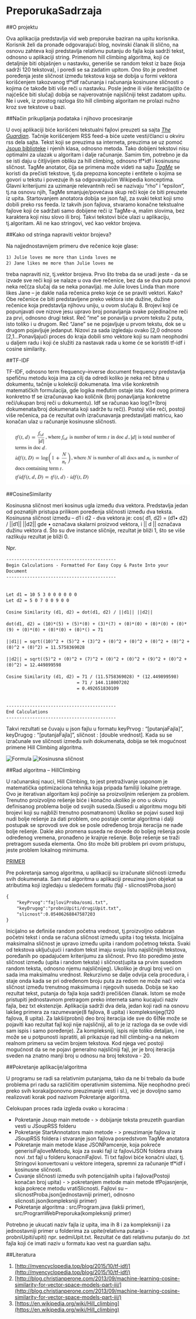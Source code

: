# PreporukaSadrzaja

##O projektu

Ova aplikacija predstavlja vid web preporuke baziran na upitu korisnika. Korisnik želi da pronađe odgovarajući blog, novinski članak ili slično, na osnovu zahteva koji predstavlja relativnu putanju do fajla koja sadrži tekst, odnosno u aplikaciji string. Primenom hill climbing algoritma, koji će detaljnije biti objašnjen u nastavku, generiše se random tekst iz baze (koja sadrži 120 tekstova), i poredi se sa zadatim upitom. Ono što je predmet poređenja jeste sličnost između tekstova koja se dobija u formi vektora korišćenjem takozvanog tf*idf računanja i računanja kosinusne sličnosti o kojima će takođe biti više reči u nastavku. Posle jedne ili više iteracija(što će najćešće biti slučaj) dobija se najverovatnije najsličniji tekst zadatom upitu. Ne i uvek, iz prostog razloga što hill climbing algoritam ne prolazi nužno kroz sve tekstove u bazi. 

##Način prikupljanja podataka i njihovo procesiranje

U ovoj aplikaciji biće korišćeni tekstualni fajlovi preuzeti sa sajta [*The Guardian*](https://www.theguardian.com). Tačnije korišćenjem RSS feed-a biće uzete vesti/članci u okviru rss dela sajta. Tekst koji se preuzima sa interneta, preuzima se uz pomoć [Jsoup biblioteke](https://jsoup.org/) i njenih klasa, odnosno metoda. Tako dobijeni tekstovi nisu optimalni za ulazak u algoritam i dalje računanje. Samim tim, potrebno je da se isti daju u čitljivijem obliku za hill climbing, odnosno tf*idf i kosinusnu sličnost. TagMe anotator, čija se primena može videti na sajtu [*TagMe*](https://tagme.d4science.org/tagme/) se koristi da prečisti tekstove, tj.da  prepozna koncepte i entitete o kojima se govori u tekstu i povezuje ih sa odgovarajućim Wikipedia konceptima. Glavni kriterijumi za uzimanje relevantnih reči se nazivaju “rho” i “epsilon”, tj.na osnovu njih, TagMe smanjuje/povećava skup reči koje će biti preuzete iz upita. Startovanjem anotatora dobija se json fajl, za svaki tekst koji smo dobili preko rss feeda. Iz takvih json fajlova, stvaramo konačne tekstualne fajlove koji će sadržati samo dobijene reči iz TagMe-a, malim slovima, bez karaktera koji nisu slovo ili broj. Takvi tekstovi biće ulazi u aplikaciju, tj.algoritam. Ali ne kao stringovi, već kao vektor brojeva. 

##Kako od stringa napraviti vektor brojeva?

Na najjednostavnijem primeru dve rečenice koje glase:
```
1) Julie loves me more than Linda loves me 
2) Jane likes me more than Julie loves me
```
treba napraviti niz, tj.vektor brojeva. Prvo što treba da se uradi jeste - da se izvade sve reči koji se nalaze u ova dve rečenice, bez da se dva puta ponovi neka reč(za slučaj da se neka ponavlja). me Julie loves Linda than more likes Jane – je dakle naša rečenica preko koje će se praviti vektori. Kako? Obe rečenice će biti predstavljene preko vektora iste dužine, dužine rečenice koja predstavlja njihovu uniju, u ovom slučaju 8. Brojevi koji će popunjavati ove nizove jesu upravo broj ponavljanja svake pojedinačne reči za prvi, odnosno drugi tekst. Reč “me” se ponavlja u prvom tekstu 2 puta, isto toliko i u drugom. Reč “Jane” se ne pojavljuje u prvom tekstu, dok se u drugom pojavljuje jedanput. Nizovi za sada izgledaju ovako [2,0 odnosno [2,1…Ponavljajući proces do kraja dobili smo vektore koji su nam neophodni u daljem radu i koji će služiti za nastavak rada u kome će se koristiti tf-idf i cosine similarity.

##TF-IDF

TF-IDF, odnosno term frequency–inverse document frequency predstavlja spefičnu metodu koja ima za cilj da odredi koliko je neka reč bitna u dokumentu, tačnije u kolekciji dokumenata. Ima više konkretnih matematičkih formulacija, gde logika međutim ostaje ista. Kod ovog primera konkretno tf se izračunavao kao količnik (broj ponavljanja konkretne reči/ukupan broj reči u dokumentu). Idf se računao kao log(1+(broj dokumenata/broj dokumenata koji sadrže tu reč)). Postoji više reči, postoji više rečenica, pa će rezultat ovih izračunavanja predstavljati matricu, kao konačan ulaz u računanje kosinusne sličnosti.

![Tf IDF](tfidf.png)

##CosineSimilarity

Kosinusna sličnost meri kosinus ugla između dva vektora. Predstavlja jedan od poznatijih pristupa prilikom poređenja sličnosti između dva teksta. Kosinusna sličnost između – d1 i d2 - dva vektora je: cos( d1, d2) = (d1• d2) / ||d1|| ||d2|| gde • označava skalarni proizvod vektora, i || d || označava dužinu vektora d. Što su dve instance sličnije, rezultat je bliži 1, što se više razlikuju rezultat je bliži 0.

Npr. 

```
------------------------------------------
Begin Calculations - Formatted For Easy Copy & Paste Into your Document
------------------------------------------


Let d1 = 10 5 3 0 0 0 0 0 0
Let d2 = 5 0 7 0 0 9 0 0

Cosine Similarity (d1, d2) = dot(d1, d2) / ||d1|| ||d2||

dot(d1, d2) = (10)*(5) + (5)*(0) + (3)*(7) + (0)*(0) + (0)*(0) + (0)*(9) + (0)*(0) + (0)*(0) + (0)*() = 71

||d1|| = sqrt((10)^2 + (5)^2 + (3)^2 + (0)^2 + (0)^2 + (0)^2 + (0)^2 + (0)^2 + (0)^2) = 11.5758369028

||d2|| = sqrt((5)^2 + (0)^2 + (7)^2 + (0)^2 + (0)^2 + (9)^2 + (0)^2 + (0)^2) = 12.449899598

Cosine Similarity (d1, d2) = 71 / (11.5758369028) * (12.449899598)
                           = 71 / 144.118007202
                           = 0.492651830109


------------------------------------------
End Calculations
------------------------------------------
```

Takvi rezultati se čuvaju u json fajlu u formatu keyPrvog : “[putanjaFajla]”, keyDrugog : “[putanjaFajla]”, sličnost : [double vrednost]. Kada su se izračunale sve sličnosti između svih dokumenata, dobija se tek mogućnost primene Hill Climbing algoritma.

![Formula](http://i.imgur.com/fyqLo.png)   ![Kosinusna sličnost](http://blog.christianperone.com/wp-content/uploads/2013/09/Dot_Product.png)

##Rad algoritma – HillClimbing

U računarskoj nauci, Hill Climbing, to jest pretraživanje usponom je matematička optimizaciona tehnika koja pripada familiji lokalne pretrage. Ovo je iterativan algoritam koji počinje sa proizvoljnim rešenjem za problem. Trenutno proizvoljno rešenje biće i konačno ukoliko je ono u okviru definisanog problema bolje od svojih suseda.(Susedi u algoritmu mogu biti brojevi koji su najbliži trenutno posmatranom) Ukoliko se pojavi sused koji nudi bolje rešenje za dati problem, ono postaje centar algoritma i dalji postupak se sprovodi sve dok se posle određenog broja iteracija ne nađe bolje rešenje. Dakle ako promena suseda ne dovede do boljeg rešenja posle određenog vremena, pronađeno je krajnje rešenje. Bolje rešenje se traži pretragom suseda elementa. Ono što može biti problem pri ovom pristupu, jeste problem lokalnog minimuma. 

[PRIMER](https://en.wikipedia.org/wiki/Hill_climbing#/media/File:Hill_Climbing_with_Simulated_Annealing.gif)

Pre pokretanja samog algoritma, u aplikaciji su izračunate sličnosti između svih dokumenata. Sam rad algoritma u aplikaciji preuzima json objekat sa atributima koji izgledaju u sledećem formatu (fajl - slicnostiProba.json) 
```
{	
	"keyPrvog":"fajloviProba/osmi.txt",
	"keyDrugog":"probniUpiti/drugiUpit.txt",
	"slicnost":0.05406268847587203
}
```
Inicijalno se definiše random početna vrednost, tj.proizvoljno odabran početni tekst i onda se računa sličnost između upita i tog teksta. Inicijalna maksimalna sličnost je upravo između upita i random početnog teksta. Svaki od tekstova uključujući i random tekst imaju svoju listu najsličnijih tekstova, poređanih po opadajućem kriterijumu za sličnost. Prvo što poredimo jeste sličnost između (upita i random teksta) i sličnost(upita sa prvim susedom random teksta, odnosno njemu najsličnijeg). Ukoliko je drugi broj veći on sada ima maksimalnu vrednost. Rekurzivno se dalje odvija cela procedura, i staje onda kada se pri određenom broju puta za redom ne može naći veća sličnost između trenutnog maksimuma i njegovih suseda. Dobija se kao rezultat tekst, putanja do fajla koja sadrži prečišćen članak. Istom se može pristupiti jednostavnom pretragom preko interneta samo kucajući naziv fajla, bez txt ekstenzije.
Aplikacija sadrži dva dela, jedan koji radi na osnovu lakšeg primera za razumevanje(8 fajlova, 8 upita) i kompleksnijeg(120 fajlova, 8 upita). Za lakši(probni) deo broj iteracija ide sve do 6(Ne može se pojaviti kao rezultat fajl koji nije najsličniji, ali to je iz razloga da se ovde vidi sam ispis i samo poređenje). Za kompleksniji, ispis nije toliko detaljan, i ne može se u potpunosti ispratiti, ali prikazuje rad hill climbing-a na nekom realnom primeru sa većim brojem tekstova. Kod njega već postoji mogućnost da se ne pojavi generalno najsličniji fajl, jer je broj iteracija sveden na znatno manji broj u odnosu na broj tekstova - 20. 

##Pokretanje aplikacije/algoritma

U programu se radi sa relativnim putanjama, tako da ne bi trebalo da bude problema pri radu sa različitim operativnim sistemima. Nije neophodno preći preko svih koraka(ponovno preuzimanje vesti i sl.), već je dovoljno samo realizovati korak pod nazivom Pokretanje algoritma.

Celokupan proces rada izgleda ovako u koracima : 
*  Pokretanje Jsoup main metode - > dobijanje teksta preuzetih guardian vesti u JSoupRSS folderu
*	Pokretanje StartAnnotators main metode - > preuzimanje fajlova iz JSoupRSS foldera i stvaranje json fajlova posredstvom TagMe anotatora
*	Pokretanje main metode klase JSONPamcenje, koja pokreće generisiFajloveMetodu, koja za svaki fajl iz fajloviJSON foldera stvara novi .txt fajl u folderu konacniFajlovi. Ti txt fajlovi biće konačni ulazi, tj. Stringovi konvertovani u vektore integera, spremni za računanje tf*idf i kosinusne sličnosti. 
*	Čuvanje sličnosti između svih potencijalnih upita i fajlova(Postoji konačan broj upita) - > pokretanjem metode main metode tfPojasnjenje, koja pokrece metodu vratiSlicnosti. Fajlovi su – slicnostProba.json(jednostavniji primer), odnosno slicnosti.json(kompleksniji primer)
*	Pokretanje algoritma : src/Program.java (lakši primer), src/ProgramWebPreporuka(kompleksniji primer)

Potrebno je ukucati naziv fajla iz upita, ima ih 8 i za kompleksniji i za jednostavniji primer u folderima za upite(relativna putanja - probniUpiti/upiti) npr. sedmiUpit.txt. Rezultat će dati relativnu putanju do .txt fajla koji će imati naziv u formatu kao vest na guardian sajtu. 

##Literatura

1.  [http://myencyclopedia.top/blog/2015/10/tf-idf/](http://myencyclopedia.top/blog/2015/10/tf-idf/)
2.  [http://blog.christianperone.com/2013/09/machine-learning-cosine-similarity-for-vector-space-models-part-iii/](http://blog.christianperone.com/2013/09/machine-learning-cosine-similarity-for-vector-space-models-part-iii/)  
3.  [https://en.wikipedia.org/wiki/Hill_climbing](https://en.wikipedia.org/wiki/Hill_climbing)

